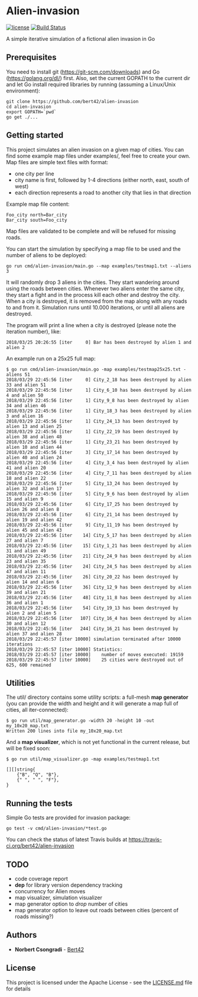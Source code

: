 # Alien-invasion

[![license](https://img.shields.io/github/license/bert42/alien-invasion.svg)](https://github.com/bert42/alien-invasion/blob/master/LICENSE)
[![Build Status](https://travis-ci.org/bert42/alien-invasion.svg?branch=master)](https://travis-ci.org/bert42/alien-invasion)

A simple iterative simulation of a fictional alien invasion in Go

## Prerequisites

You need to install git (https://git-scm.com/downloads) and Go (https://golang.org/dl/) first.
Also, set the current GOPATH to the current dir and let Go install required libraries by running (assuming a Linux/Unix environment):

```
git clone https://github.com/bert42/alien-invasion
cd alien-invasion
export GOPATH=`pwd`
go get ./...
```

## Getting started

This project simulates an alien invasion on a given map of cities.
You can find some example map files under examples/, feel free to create your own.
Map files are simple text files with format:
 * one city per line
 * city name is first, followed by 1-4 directions (either north, east, south of west)
 * each direction represents a road to another city that lies in that direction

Example map file content:

```
Foo_city north=Bar_city
Bar_city south=Foo_city
```

Map files are validated to be complete and will be refused for missing roads.


You can start the simulation by specifying a map file to be used and the number of aliens to be deployed:

```
go run cmd/alien-invasion/main.go --map examples/testmap1.txt --aliens 3
```

It will randomly drop 3 aliens in the cities. They start wandering around using the roads between cities. Whenever two aliens enter
the same city, they start a fight and in the process kill each other and destroy the city. When a city is destroyed, it is removed
from the map along with any roads to and from it.
Simulation runs until 10.000 iterations, or until all aliens are destroyed.

The program will print a line when a city is destroyed (please note the iteration number), like:

```
2018/03/25 20:26:55 [iter     0] Bar has been destroyed by alien 1 and alien 2
```

An example run on a 25x25 full map:

```
$ go run cmd/alien-invasion/main.go -map examples/testmap25x25.txt -aliens 51
2018/03/29 22:45:56 [iter     0] City_2_18 has been destroyed by alien 33 and alien 51
2018/03/29 22:45:56 [iter     1] City_6_10 has been destroyed by alien 4 and alien 50
2018/03/29 22:45:56 [iter     1] City_9_8 has been destroyed by alien 34 and alien 46
2018/03/29 22:45:56 [iter     1] City_18_3 has been destroyed by alien 3 and alien 16
2018/03/29 22:45:56 [iter     1] City_24_13 has been destroyed by alien 13 and alien 25
2018/03/29 22:45:56 [iter     1] City_22_19 has been destroyed by alien 38 and alien 48
2018/03/29 22:45:56 [iter     1] City_23_21 has been destroyed by alien 10 and alien 44
2018/03/29 22:45:56 [iter     3] City_17_14 has been destroyed by alien 40 and alien 24
2018/03/29 22:45:56 [iter     4] City_3_4 has been destroyed by alien 41 and alien 20
2018/03/29 22:45:56 [iter     4] City_7_11 has been destroyed by alien 18 and alien 22
2018/03/29 22:45:56 [iter     5] City_13_24 has been destroyed by alien 32 and alien 17
2018/03/29 22:45:56 [iter     5] City_9_6 has been destroyed by alien 15 and alien 9
2018/03/29 22:45:56 [iter     6] City_17_25 has been destroyed by alien 26 and alien 8
2018/03/29 22:45:56 [iter     6] City_21_14 has been destroyed by alien 19 and alien 42
2018/03/29 22:45:56 [iter     9] City_11_19 has been destroyed by alien 45 and alien 43
2018/03/29 22:45:56 [iter    14] City_5_17 has been destroyed by alien 27 and alien 7
2018/03/29 22:45:56 [iter    15] City_1_21 has been destroyed by alien 31 and alien 49
2018/03/29 22:45:56 [iter    21] City_24_9 has been destroyed by alien 23 and alien 35
2018/03/29 22:45:56 [iter    24] City_24_5 has been destroyed by alien 47 and alien 11
2018/03/29 22:45:56 [iter    26] City_20_22 has been destroyed by alien 14 and alien 6
2018/03/29 22:45:56 [iter    36] City_12_9 has been destroyed by alien 39 and alien 21
2018/03/29 22:45:56 [iter    48] City_11_8 has been destroyed by alien 36 and alien 1
2018/03/29 22:45:56 [iter    54] City_19_13 has been destroyed by alien 2 and alien 5
2018/03/29 22:45:56 [iter   107] City_16_4 has been destroyed by alien 30 and alien 12
2018/03/29 22:45:56 [iter   244] City_16_21 has been destroyed by alien 37 and alien 28
2018/03/29 22:45:57 [iter 10000] simulation terminated after 10000 iterations
2018/03/29 22:45:57 [iter 10000] Statistics:
2018/03/29 22:45:57 [iter 10000]    number of moves executed: 19159
2018/03/29 22:45:57 [iter 10000]    25 cities were destroyed out of 625, 600 remained
```

## Utilities

The util/ directory contains some utility scripts: a full-mesh **map generator** (you
can provide the width and height and it will generate a map full of cities, all
iter-connected):

```
$ go run util/map_generator.go -width 20 -height 10 -out my_10x20_map.txt
Written 200 lines into file my_10x20_map.txt
```

And a **map visualizer**, which is not yet functional in the current release, but will be fixed soon:

```
$ go run util/map_visualizer.go -map examples/testmap1.txt

[][]string{
    {"B", "Q", "B"},
    {" ", " ", "F"},
}
```

## Running the tests

Simple Go tests are provided for invasion package:

```
go test -v cmd/alien-invasion/*test.go
```

You can check the status of latest Travis builds at https://travis-ci.org/bert42/alien-invasion


## TODO

* code coverage report
* **dep** for library version dependency tracking
* concurrency for Alien moves
* map visualizer, simulation visualizer
* map generator option to _drop_ number of cities
* map generator option to leave out roads between cities (percent of roads missing?)

## Authors

* **Norbert Csongradi** - [Bert42](https://github.com/bert42)

## License

This project is licensed under the Apache License - see the [LICENSE.md](LICENSE.md) file for details
